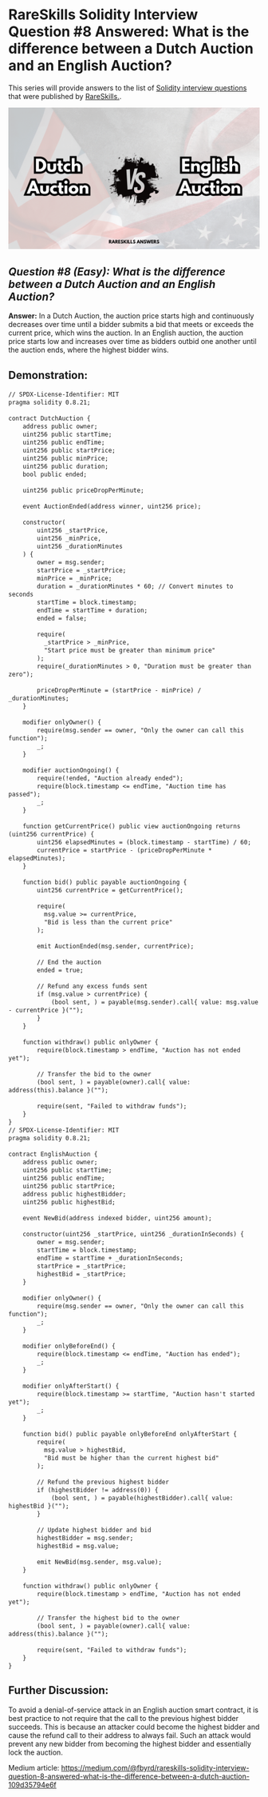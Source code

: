 # RareSkills Solidity Interview Question #8 Answered: What is the difference between a Dutch Auction and an English Auction?

This series will provide answers to the list of [Solidity interview questions](https://www.rareskills.io/post/solidity-interview-questions) that were published by [RareSkills.](https://www.rareskills.io/).

![Alt text](media/Question_8.png)

## *Question #8 (Easy): What is the difference between a Dutch Auction and an English Auction?*

**Answer:** In a Dutch Auction, the auction price starts high and continuously decreases over time until a bidder submits a bid that meets or exceeds the current price, which wins the auction. In an English auction, the auction price starts low and increases over time as bidders outbid one another until the auction ends, where the highest bidder wins.

## Demonstration:

```solidity
// SPDX-License-Identifier: MIT
pragma solidity 0.8.21;

contract DutchAuction {
    address public owner;
    uint256 public startTime;
    uint256 public endTime;
    uint256 public startPrice;
    uint256 public minPrice;
    uint256 public duration;
    bool public ended;

    uint256 public priceDropPerMinute;

    event AuctionEnded(address winner, uint256 price);

    constructor(
        uint256 _startPrice,
        uint256 _minPrice,
        uint256 _durationMinutes
    ) {
        owner = msg.sender;
        startPrice = _startPrice;
        minPrice = _minPrice;
        duration = _durationMinutes * 60; // Convert minutes to seconds
        startTime = block.timestamp;
        endTime = startTime + duration;
        ended = false;

        require(
          _startPrice > _minPrice,
          "Start price must be greater than minimum price"
        );
        require(_durationMinutes > 0, "Duration must be greater than zero");

        priceDropPerMinute = (startPrice - minPrice) / _durationMinutes;
    }

    modifier onlyOwner() {
        require(msg.sender == owner, "Only the owner can call this function");
        _;
    }

    modifier auctionOngoing() {
        require(!ended, "Auction already ended");
        require(block.timestamp <= endTime, "Auction time has passed");
        _;
    }

    function getCurrentPrice() public view auctionOngoing returns (uint256 currentPrice) {
        uint256 elapsedMinutes = (block.timestamp - startTime) / 60;
        currentPrice = startPrice - (priceDropPerMinute * elapsedMinutes);
    }

    function bid() public payable auctionOngoing {
        uint256 currentPrice = getCurrentPrice();

        require(
          msg.value >= currentPrice,
          "Bid is less than the current price"
        );

        emit AuctionEnded(msg.sender, currentPrice);

        // End the auction
        ended = true;

        // Refund any excess funds sent
        if (msg.value > currentPrice) {
            (bool sent, ) = payable(msg.sender).call{ value: msg.value - currentPrice }("");
        }
    }

    function withdraw() public onlyOwner {
        require(block.timestamp > endTime, "Auction has not ended yet");

        // Transfer the bid to the owner
        (bool sent, ) = payable(owner).call{ value: address(this).balance }("");

        require(sent, "Failed to withdraw funds");
    }
}
// SPDX-License-Identifier: MIT
pragma solidity 0.8.21;

contract EnglishAuction {
    address public owner;
    uint256 public startTime;
    uint256 public endTime;
    uint256 public startPrice;
    address public highestBidder;
    uint256 public highestBid;

    event NewBid(address indexed bidder, uint256 amount);

    constructor(uint256 _startPrice, uint256 _durationInSeconds) {
        owner = msg.sender;
        startTime = block.timestamp;
        endTime = startTime + _durationInSeconds;
        startPrice = _startPrice;
        highestBid = _startPrice;
    }

    modifier onlyOwner() {
        require(msg.sender == owner, "Only the owner can call this function");
        _;
    }

    modifier onlyBeforeEnd() {
        require(block.timestamp <= endTime, "Auction has ended");
        _;
    }

    modifier onlyAfterStart() {
        require(block.timestamp >= startTime, "Auction hasn't started yet");
        _;
    }

    function bid() public payable onlyBeforeEnd onlyAfterStart {
        require(
          msg.value > highestBid,
          "Bid must be higher than the current highest bid"
        );

        // Refund the previous highest bidder
        if (highestBidder != address(0)) {
            (bool sent, ) = payable(highestBidder).call{ value: highestBid }("");
        }

        // Update highest bidder and bid
        highestBidder = msg.sender;
        highestBid = msg.value;

        emit NewBid(msg.sender, msg.value);
    }

    function withdraw() public onlyOwner {
        require(block.timestamp > endTime, "Auction has not ended yet");

        // Transfer the highest bid to the owner
        (bool sent, ) = payable(owner).call{ value: address(this).balance }("");

        require(sent, "Failed to withdraw funds");
    }
}
```

## Further Discussion:

To avoid a denial-of-service attack in an English auction smart contract, it is best practice to not require that the call to the previous highest bidder succeeds. This is because an attacker could become the highest bidder and cause the refund call to their address to always fail. Such an attack would prevent any new bidder from becoming the highest bidder and essentially lock the auction.

Medium article: https://medium.com/@fbyrd/rareskills-solidity-interview-question-8-answered-what-is-the-difference-between-a-dutch-auction-109d35794e6f